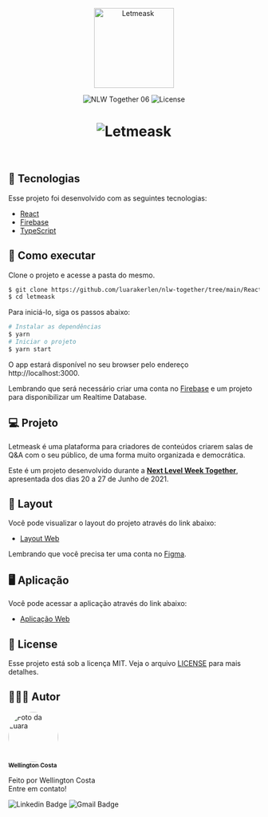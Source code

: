 <p align="center">
  <img alt="Letmeask" src="../create-app/src/assets/images/logo.svg" width="160px">
</p>

<p align="center">
  <img src="https://img.shields.io/badge/NLW-06-blueviolet" alt="NLW Together 06" />

  <img  src="https://img.shields.io/github/license/wellingtonacosta/create-react-app" alt="License">   
</p>

<h1 align="center">
    <img alt="Letmeask" src="../create-app/src/assets/images/example-photo.png" />
</h1>

<br>

## 🧪 Tecnologias

Esse projeto foi desenvolvido com as seguintes tecnologias:

- [React](https://reactjs.org)
- [Firebase](https://firebase.google.com/)
- [TypeScript](https://www.typescriptlang.org/)

## 🚀 Como executar

Clone o projeto e acesse a pasta do mesmo.

```bash
$ git clone https://github.com/luarakerlen/nlw-together/tree/main/ReactJS
$ cd letmeask
```

Para iniciá-lo, siga os passos abaixo:
```bash
# Instalar as dependências
$ yarn
# Iniciar o projeto
$ yarn start
```
O app estará disponível no seu browser pelo endereço http://localhost:3000.

Lembrando que será necessário criar uma conta no [Firebase](https://firebase.google.com/) e um projeto para disponibilizar um Realtime Database.

## 💻 Projeto

Letmeask é uma plataforma para criadores de conteúdos criarem salas de Q&A com o seu público, de uma forma muito organizada e democrática. 

Este é um projeto desenvolvido durante a **[Next Level Week Together](https://nextlevelweek.com/)**, apresentada dos dias 20 a 27 de Junho de 2021.


## 🔖 Layout

Você pode visualizar o layout do projeto através do link abaixo:

- [Layout Web](https://www.figma.com/file/u0BQK8rCf2KgzcukdRRCWh/Letmeask/duplicate) 

Lembrando que você precisa ter uma conta no [Figma](http://figma.com/).

## 🖥 Aplicação

Você pode acessar a aplicação através do link abaixo:

- [Aplicação Web](https://letmeask-web.netlify.app) 

## 📝 License

Esse projeto está sob a licença MIT. Veja o arquivo [LICENSE](LICENSE.md) para mais detalhes.

## 👨🏾‍💻 Autor

<a href="https://www.linkedin.com/in/wellington-alves-da-costa/">
 <img title="Wellington Costa" style="border-radius: 50%;" src="https://media-exp3.licdn.com/dms/image/C4E03AQEDrKp2nOV4CQ/profile-displayphoto-shrink_800_800/0/1624039136898?e=1630540800&v=beta&t=Q_NvXD0h64QH_JO6OzNa-0JHp6-A_FwtqFj14fH3st0" width="100px;" alt="Foto da Luara"/>
 <br />
 <sub><b>Wellington Costa</b></sub></a> <a href="hhttps://www.linkedin.com/in/wellington-alves-da-costa/" title="Wellington Costa"></a>


Feito por Wellington Costa
<br>Entre em contato!

![Linkedin Badge](https://img.shields.io/badge/LinkedIn-0077B5?style=for-the-badge&logo=linkedin&logoColor=white (https://www.linkedin.com/in/wellington-alves-da-costa/)) 
![Gmail Badge](https://img.shields.io/badge/Gmail-D14836?style=for-the-badge&logo=gmail&logoColor=white
)
